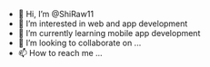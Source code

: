 - 👋 Hi, I’m @ShiRaw11
- 👀 I’m interested in web and app development
- 🌱 I’m currently learning mobile app development 
- 💞️ I’m looking to collaborate on ...
- 📫 How to reach me ...

<!---
ShiRaw11/ShiRaw11 is a ✨ special ✨ repository because its `README.md` (this file) appears on your GitHub profile.
You can click the Preview link to take a look at your changes.
--->
